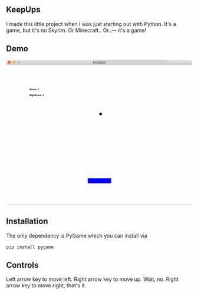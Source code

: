 ## KeepUps

I made this little project when I was just starting out with Python. It's a game, but it's no Skyrim. Or Minecraft.. Or..— it's a game!

## Demo
![](Demo.gif)

## Installation
The only dependency is PyGame which you can install via 
```
pip install pygame
```

## Controls 
Left arrow key to move left. Right arrow key to move up. Wait, no. Right arrow key to move right, that's it.
